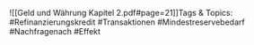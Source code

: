 
![[Geld und Währung Kapitel 2.pdf#page=21]]Tags & Topics:
   #Refinanzierungskredit
   #Transaktionen
   #Mindestreservebedarf
   #Nachfragenach
   #Effekt